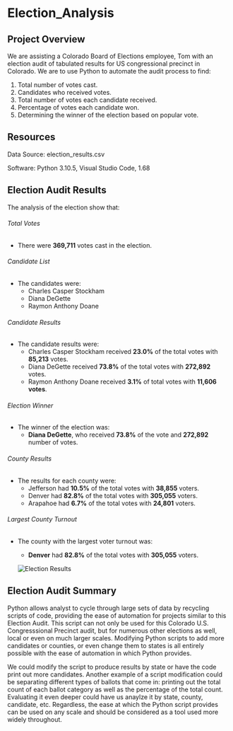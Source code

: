 # Election_Analysis
## Project Overview
We are assisting a Colorado Board of Elections employee, Tom with an election audit of tabulated results for US congressional precinct in Colorado. We are to use Python to automate the audit process to find:

1. Total number of votes cast.
2. Candidates who received votes.
3. Total number of votes each candidate received.
4. Percentage of votes each candidate won.
5. Determining the winner of the election based on popular vote. 


## Resources
Data Source: election_results.csv

Software: Python 3.10.5, Visual Studio Code, 1.68


## Election Audit Results
The analysis of the election show that:

###### Total Votes
- There were **369,711** votes cast in the election.

###### Candidate List
- The candidates were:
  - Charles Casper Stockham
  - Diana DeGette
  - Raymon Anthony Doane

###### Candidate Results
- The candidate results were: 
  - Charles Casper Stockham received **23.0%** of the total votes with **85,213** votes.
  - Diana DeGette received **73.8%** of the total votes with **272,892** votes.
  - Raymon Anthony Doane received **3.1%** of total votes with **11,606 votes**.


###### Election Winner
- The winner of the election was:
   - **Diana DeGette**, who received **73.8%** of the vote and **272,892** number of votes. 


###### County Results
- The results for each county were:
  - Jefferson had **10.5%** of the total votes with **38,855** voters. 
  - Denver had **82.8%** of the total votes with **305,055** voters.
  - Arapahoe had **6.7%** of the total votes with **24,801** voters.

###### Largest County Turnout
- The county with the largest voter turnout was:
  - **Denver** had **82.8%** of the total votes with **305,055** voters. 
  
  ![Election Results](https://user-images.githubusercontent.com/107603065/176981631-8d08d6fe-3e1a-4c20-aeb9-32eba668ce28.png)
  

## Election Audit Summary
Python allows analyst to cycle through large sets of data by recycling scripts of code, providing the ease of automation for projects similar to this Election Audit. This script can not only be used for this Colorado U.S. Congresssional Precinct audit, but for numerous other elections as well, local or even on much larger scales. Modifying Python scripts to add more candidates or counties, or even change them to states is all entirely possible with the ease of automation in which Python provides. 

We could modify the script to produce results by state or have the code print out more candidates. Another example of a script modification could be separating different types of ballots that come in: printing out the total count of each ballot category as well as the percentage of the total count. Evaluating it even deeper could have us anaylze it by state, county, candidate, etc. Regardless, the ease at which the Python script provides can be used on any scale and should be considered as a tool used more widely throughout. 

  




